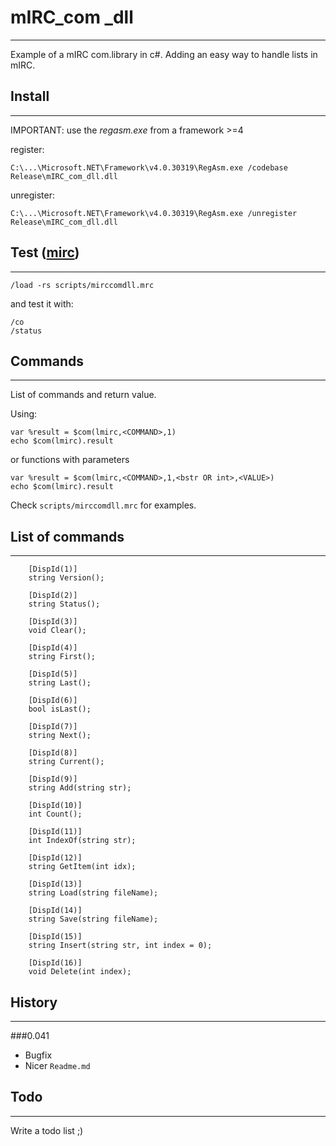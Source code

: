 # mIRC_com _dll

----------

Example of a mIRC com.library in c#.
Adding an easy way to handle lists in mIRC.



## Install

----------

IMPORTANT: use the _regasm.exe_ from a framework >=4 

register:

	C:\...\Microsoft.NET\Framework\v4.0.30319\RegAsm.exe /codebase Release\mIRC_com_dll.dll
unregister:

	C:\...\Microsoft.NET\Framework\v4.0.30319\RegAsm.exe /unregister Release\mIRC_com_dll.dll




## Test ([mirc](http://www.mirc.com)) 

----------

	/load -rs scripts/mirccomdll.mrc

and test it with:

	/co
	/status


## Commands

----------

List of commands and return value.

Using: 

	var %result = $com(lmirc,<COMMAND>,1)
	echo $com(lmirc).result

or functions with parameters 

	var %result = $com(lmirc,<COMMAND>,1,<bstr OR int>,<VALUE>)
	echo $com(lmirc).result

Check `scripts/mirccomdll.mrc` for examples.



## List of commands

----------

        [DispId(1)]
        string Version();

        [DispId(2)]
        string Status();

        [DispId(3)]
        void Clear();

        [DispId(4)]
        string First();

        [DispId(5)]
        string Last();

        [DispId(6)]
        bool isLast();

        [DispId(7)]
        string Next();

        [DispId(8)]
        string Current();

        [DispId(9)]
        string Add(string str);

        [DispId(10)]
        int Count();

        [DispId(11)]
        int IndexOf(string str);

        [DispId(12)]
        string GetItem(int idx);

        [DispId(13)]
        string Load(string fileName);

        [DispId(14)]
        string Save(string fileName);

		[DispId(15)]
        string Insert(string str, int index = 0);

        [DispId(16)]
        void Delete(int index);


## History

----------

###0.041

- Bugfix
- Nicer `Readme.md`


## Todo

----------

Write a todo list ;)